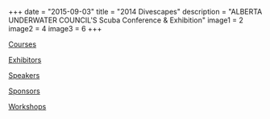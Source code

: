 +++
date        = "2015-09-03"
title       = "2014 Divescapes"
description = "ALBERTA UNDERWATER COUNCIL'S Scuba Conference & Exhibition"
image1 = 2
image2 = 4
image3 = 6
+++

[Courses](/archives/2014/courses/)

[Exhibitors](/archives/2014/exhibitors/)

[Speakers](/archives/2014/speakers/)

[Sponsors](/archives/2014/sponsors/)

[Workshops](/archives/2014/workshops/)
